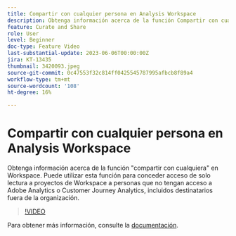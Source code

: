 ```yaml
---
title: Compartir con cualquier persona en Analysis Workspace
description: Obtenga información acerca de la función Compartir con cualquier persona en Workspace. Puede utilizar esta función para conceder acceso de solo lectura a proyectos de Workspace a personas que no tienen acceso a Adobe Analytics o CJA, incluidos destinatarios fuera de su organización.
feature: Curate and Share
role: User
level: Beginner
doc-type: Feature Video
last-substantial-update: 2023-06-06T00:00:00Z
jira: KT-13435
thumbnail: 3420093.jpeg
source-git-commit: 0c47553f32c814ff0425545787995afbcb8f89a4
workflow-type: tm+mt
source-wordcount: '108'
ht-degree: 16%

---
```



# Compartir con cualquier persona en Analysis Workspace

Obtenga información acerca de la función &quot;compartir con cualquiera&quot; en Workspace. Puede utilizar esta función para conceder acceso de solo lectura a proyectos de Workspace a personas que no tengan acceso a Adobe Analytics o Customer Journey Analytics, incluidos destinatarios fuera de la organización.

>[!VIDEO](https://video.tv.adobe.com/v/3420093/?learn=on)

Para obtener más información, consulte la [documentación](https://experienceleague.adobe.com/docs/analytics/analyze/analysis-workspace/curate-share/share-projects.html?lang=es#share-public-link).
